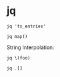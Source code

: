 # jq

```
jq 'to_entries'

```

```
jq map()
```

String Interpolation:

```
jq \(foo)
```

```
jq .[]
```